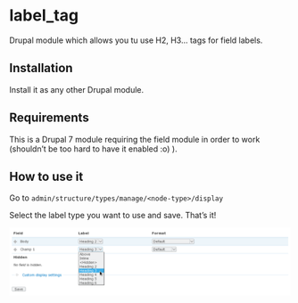 label_tag
=========

Drupal module which allows you tu use H2, H3… tags for field labels.

Installation
------------

Install it as any other Drupal module.

Requirements
------------

This is a Drupal 7 module requiring the field module in order to work
(shouldn’t be too hard to have it enabled :o) ).

How to use it
-------------

Go to `admin/structure/types/manage/<node-type>/display`

Select the label type you want to use and save. That’s it!

![Field label settings](screenshot/field_label_settings.png)
